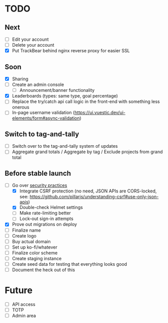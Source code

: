 # TODO

## Next
- [ ] Edit your account
- [ ] Delete your account
- [X] Put TrackBear behind nginx reverse proxy for easier SSL

## Soon
- [X] Sharing
- [ ] Create an admin console
  - [ ] Announcement/banner functionality
- [X] Leaderboards (types: same type, goal percentage)
- [ ] Replace the try/catch api call logic in the front-end with something less onerous
- [ ] In-page username validation (https://ui.vuestic.dev/ui-elements/form#async-validation)

## Switch to tag-and-tally
- [ ] Switch over to the tag-and-tally system of updates
- [ ] Aggregate grand totals / Aggregate by tag / Exclude projects from grand total

## Before stable launch
- [ ] Go over [security practices](https://blog.risingstack.com/node-js-security-checklist/)
  - [X] Integrate CSRF protection (no need, JSON APIs are CORS-locked, see: https://github.com/pillarjs/understanding-csrf#use-only-json-apis)
  - [X] Double-check Helmet settings
  - [ ] Make rate-limiting better
  - [ ] Lock-out sign-in attempts
- [X] Prove out migrations on deploy
- [ ] Finalize name
- [ ] Create logo
- [ ] Buy actual domain
- [ ] Set up ko-fi/whatever
- [ ] Finalize color scheme
- [ ] Create staging instance
- [ ] Create seed data for testing that everything looks good
- [ ] Document the heck out of this

# Future
- [ ] API access
- [ ] TOTP
- [ ] Admin area
